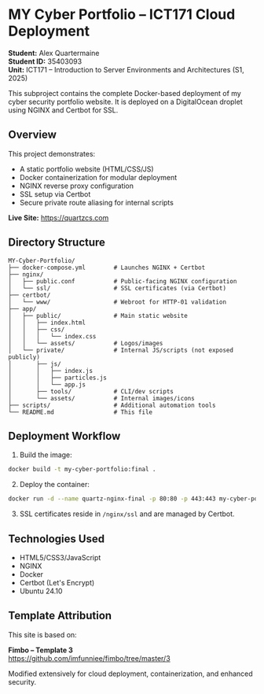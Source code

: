 # MY Cyber Portfolio – ICT171 Cloud Deployment

**Student:** Alex Quartermaine  
**Student ID:** 35403093  
**Unit:** ICT171 – Introduction to Server Environments and Architectures (S1, 2025)

This subproject contains the complete Docker-based deployment of my cyber security portfolio website. It is deployed on a DigitalOcean droplet using NGINX and Certbot for SSL.


## Overview

This project demonstrates:

- A static portfolio website (HTML/CSS/JS)
- Docker containerization for modular deployment
- NGINX reverse proxy configuration
- SSL setup via Certbot
- Secure private route aliasing for internal scripts

**Live Site:** https://quartzcs.com


## Directory Structure

```
MY-Cyber-Portfolio/
├── docker-compose.yml        # Launches NGINX + Certbot
├── nginx/
│   ├── public.conf           # Public-facing NGINX configuration
│   └── ssl/                  # SSL certificates (via Certbot)
├── certbot/
│   └── www/                  # Webroot for HTTP-01 validation
├── app/
│   ├── public/               # Main static website
│   │   ├── index.html
│   │   ├── css/
│   │   │   └── index.css
│   │   └── assets/           # Logos/images
│   └── private/              # Internal JS/scripts (not exposed publicly)
│       ├── js/
│       │   ├── index.js
│       │   ├── particles.js
│       │   └── app.js
│       ├── tools/            # CLI/dev scripts
│       └── assets/           # Internal images/icons
├── scripts/                  # Additional automation tools
└── README.md                 # This file
```

## Deployment Workflow

1. Build the image:

```bash
docker build -t my-cyber-portfolio:final .
```

2. Deploy the container:

```bash
docker run -d --name quartz-nginx-final -p 80:80 -p 443:443 my-cyber-portfolio:final
```

3. SSL certificates reside in `/nginx/ssl` and are managed by Certbot.


## Technologies Used

- HTML5/CSS3/JavaScript
- NGINX
- Docker
- Certbot (Let's Encrypt)
- Ubuntu 24.10


## Template Attribution

This site is based on:

**Fimbo – Template 3**  
https://github.com/imfunniee/fimbo/tree/master/3

Modified extensively for cloud deployment, containerization, and enhanced security.
